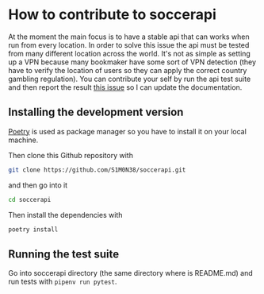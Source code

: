 # How to contribute to soccerapi

At the moment the main focus is to have a stable api that can works when run
from every location. In order to solve this issue the api must be tested from
many different location across the world. It's not as simple as setting up a
VPN because many bookmaker have some sort of VPN detection (they have to verify
the location of users so they can apply the correct country gambling
regulation). You can contribute your self by run the api test suite and then
report the result [this issue](https://github.com/S1M0N38/soccerapi/issues/17)
so I can update the documentation.

## Installing the development version

[Poetry](https://python-poetry.org/) is used as package manager so you
have to install it on your local machine.

Then clone this Github repository with
```bash
git clone https://github.com/S1M0N38/soccerapi.git
```
and then go into it

```bash
cd soccerapi
```

Then install the dependencies with
```bash
poetry install
```

## Running the test suite

Go into soccerapi directory (the same directory where is README.md) and run
tests with `pipenv run pytest`.
